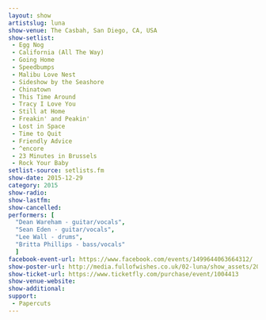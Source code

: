 ```yaml
---
layout: show
artistslug: luna
show-venue: The Casbah, San Diego, CA, USA
show-setlist:
 - Egg Nog
 - California (All The Way)
 - Going Home
 - Speedbumps
 - Malibu Love Nest
 - Sideshow by the Seashore
 - Chinatown
 - This Time Around
 - Tracy I Love You
 - Still at Home
 - Freakin' and Peakin'
 - Lost in Space
 - Time to Quit
 - Friendly Advice
 - ^encore
 - 23 Minutes in Brussels
 - Rock Your Baby
setlist-source: setlists.fm
show-date: 2015-12-29
category: 2015
show-radio: 
show-lastfm: 
show-cancelled: 
performers: [
  "Dean Wareham - guitar/vocals",
  "Sean Eden - guitar/vocals",
  "Lee Wall - drums",
  "Britta Phillips - bass/vocals"
  ]
facebook-event-url: https://www.facebook.com/events/1499644063664312/
show-poster-url: http://media.fullofwishes.co.uk/02-luna/show_assets/2015-12-29/2015-12-29-luna-san-diego-poster.jpg
show-ticket-url: https://www.ticketfly.com/purchase/event/1004413
show-venue-website: 
show-additional: 
support:
 - Papercuts
---
```

